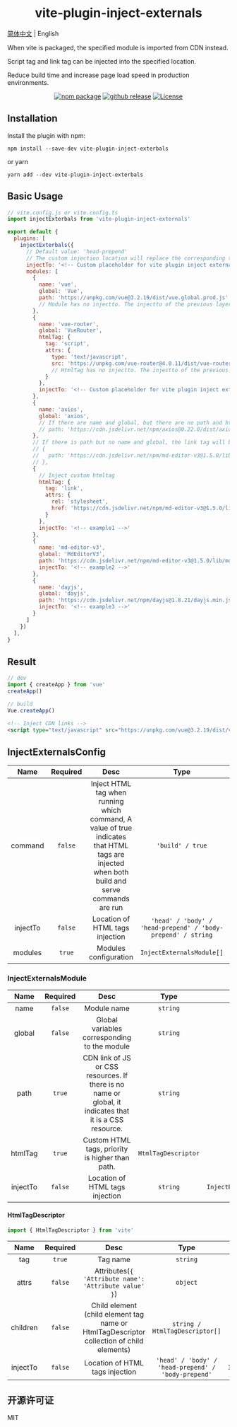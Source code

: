 <h1 align="center">vite-plugin-inject-externals</h1>

[简体中文](./README.zh-CN.md) | English

When vite is packaged, the specified module is imported from CDN instead.

Script tag and link tag can be injected into the specified location.

Reduce build time and increase page load speed in production environments.

<p align="center">
    <a href="https://npmjs.com/package/vite-plugin-inject-externals/releases"><img src="https://img.shields.io/npm/v/vite-plugin-inject-externals.svg" alt="npm package"></a>
    <a href="https://github.com/lihanspace/vite-plugin-inject-externals/releases"><img src="https://img.shields.io/github/v/release/lihanspace/vite-plugin-inject-externals.svg" alt="github release"></a>
    <a href="https://github.com/lihanspace/vite-plugin-inject-externals/blob/master/LICENSE"><img src="https://img.shields.io/github/license/lihanspace/vite-plugin-inject-externals.svg" alt="License"></a>
</p>

## Installation

Install the plugin with npm:

```shell
npm install --save-dev vite-plugin-inject-exterbals
```

or yarn

```shell
yarn add --dev vite-plugin-inject-exterbals
```

## Basic Usage

```js
// vite.config.js or vite.config.ts
import injectExterbals from 'vite-plugin-inject-externals'

export default {
  plugins: [
    injectExterbals({
      // Default value: 'head-prepend'
      // The custom injection location will replace the corresponding text in index.html
      injectTo: '<!-- Custom placeholder for vite plugin inject externals -->',
      modules: [
        {
          name: 'vue',
          global: 'Vue',
          path: 'https://unpkg.com/vue@3.2.19/dist/vue.global.prod.js'
          // Module has no injectto. The injectto of the previous layer is the default
        },
        {
          name: 'vue-router',
          global: 'VueRouter',
          htmlTag: {
            tag: 'script',
            attrs: {
              type: 'text/javascript',
              src: 'https://unpkg.com/vue-router@4.0.11/dist/vue-router.global.prod.js'
              // HtmlTag has no injectto. The injectto of the previous layer is the default
            }
          },
          injectTo: '<!-- Custom placeholder for vite plugin inject externals -->'
        },
        {
          name: 'axios',
          global: 'axios',
          // If there are name and global, but there are no path and htmltag, the global variables will be replaced directly, but the script tag will not be injected
          // path: 'https://cdn.jsdelivr.net/npm/axios@0.22.0/dist/axios.min.js'
        },
        // If there is path but no name and global, the link tag will be injected
        // {
        //   path: 'https://cdn.jsdelivr.net/npm/md-editor-v3@1.5.0/lib/style.css',
        // },
        {
          // Inject custom htmltag
          htmlTag: {
            tag: 'link',
            attrs: {
              rel: 'stylesheet',
              href: 'https://cdn.jsdelivr.net/npm/md-editor-v3@1.5.0/lib/style.css'
            }
          },
          injectTo: '<!-- example1 -->'
        },
        {
          name: 'md-editor-v3',
          global: 'MdEditorV3',
          path: 'https://cdn.jsdelivr.net/npm/md-editor-v3@1.5.0/lib/md-editor-v3.umd.js',
          injectTo: '<!-- example2 -->'
        },
        {
          name: 'dayjs',
          global: 'dayjs',
          path: 'https://cdn.jsdelivr.net/npm/dayjs@1.8.21/dayjs.min.js',
          injectTo: '<!-- example3 -->'
        }
      ]
    })
  ],
}
```

## Result
```js
// dev
import { createApp } from 'vue'
createApp()

// build
Vue.createApp()
```
```html
<!-- Inject CDN links -->
<script type="text/javascript" src="https://unpkg.com/vue@3.2.19/dist/vue.global.prod.js"></script>
```

## InjectExternalsConfig

Name | Required | Desc | Type | Default
:---: | :---: | :---: | :---: | :---:
command | `false` | Inject HTML tag when running which command, A value of true indicates that HTML tags are injected when both build and serve commands are run | `'build' / true` | `'build'`
injectTo | `false` | Location of HTML tags injection | `'head' / 'body' / 'head-prepend' / 'body-prepend' / string` | `'head-prepend'`
modules | `true` | Modules configuration | `InjectExternalsModule[]` | `[]`

### InjectExternalsModule

Name | Required | Desc | Type | Default
:---: | :---: | :---: | :---: | :---:
name | `false` | Module name | `string`
global | `false` | Global variables corresponding to the module | `string`
path | `true` | CDN link of JS or CSS resources. If there is no name or global, it indicates that it is a CSS resource. | `string`
htmlTag | `true` | Custom HTML tags, priority is higher than path. | `HtmlTagDescriptor`
injectTo | `false` | Location of HTML tags injection | `string` | `InjectExternalsConfig.injectTo`

#### HtmlTagDescriptor
```ts
import { HtmlTagDescriptor } from 'vite'
```
Name | Required | Desc | Type | Default
:---: | :---: | :---: | :---: | :---:
tag | `true` | Tag name | `string`
attrs | `false` | Attributes(`{ 'Attribute name': 'Attribute value' }`) | `object`
children | `false` | Child element (child element tag name or HtmlTagDescriptor collection of child elements) | `string / HtmlTagDescriptor[]`
injectTo | `false` | Location of HTML tags injection | `'head' / 'body' / 'head-prepend' / 'body-prepend'` | `InjectExternalsModule.injectTo`

## 开源许可证

MIT
